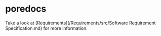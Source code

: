 # poredocs

Take a look at [Requirements](/Requirements/src/Software Requirement Specification.md) for more information.
